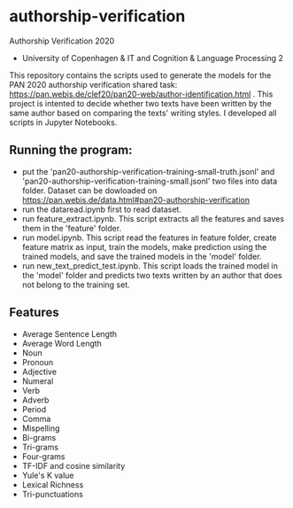 # authorship-verification
Authorship Verification 2020
- University of Copenhagen & IT and Cognition & Language Processing 2

This repository contains the scripts used to generate the models for the PAN 2020 authorship verification shared task: https://pan.webis.de/clef20/pan20-web/author-identification.html .
This project is intented to decide whether two texts have been written by the same author based on comparing the texts' writing styles. I developed all scripts in Jupyter Notebooks.
## Running the program:
- put the 'pan20-authorship-verification-training-small-truth.jsonl' and 'pan20-authorship-verification-training-small.jsonl' two files into data folder. Dataset can be dowloaded on https://pan.webis.de/data.html#pan20-authorship-verification
- run the dataread.ipynb first to read dataset.
- run feature_extract.ipynb. This script extracts all the features and saves them in the 'feature' folder. 
- run model.ipynb. This script read the features in feature folder, create feature matrix as input, train the models, make prediction using the trained models, and save the trained models in the 'model' folder.
- run new_text_predict_test.ipynb. This script loads the trained model in the 'model' folder and predicts two texts written by an author that does not belong to the training set.
## Features
- Average Sentence Length
- Average Word Length
- Noun
- Pronoun
- Adjective
- Numeral
- Verb 
- Adverb
- Period
- Comma
- Mispelling
- Bi-grams
- Tri-grams 
- Four-grams
- TF-IDF and cosine similarity
- Yule's K value
- Lexical Richness
- Tri-punctuations


